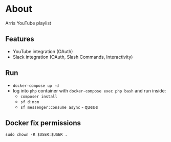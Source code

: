 About
=====
Arris YouTube playlist 

Features
--------
- YouTube integration (OAuth)
- Slack integration (OAuth, Slash Commands, Interactivity)

Run
---
- `docker-compose up -d`
- log into `php` container with `docker-compose exec php bash` and run inside:
  - `composer install`
  - `sf d:m:m`
  - `sf messenger:consume async` - queue

Docker fix permissions
----------------------
`sudo chown -R $USER:$USER .`
